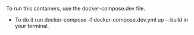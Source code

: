 To run this containers, use the docker-compose.dev file.

- To do it run docker-compose -f docker-compose.dev.yml up --build in your terminal.
